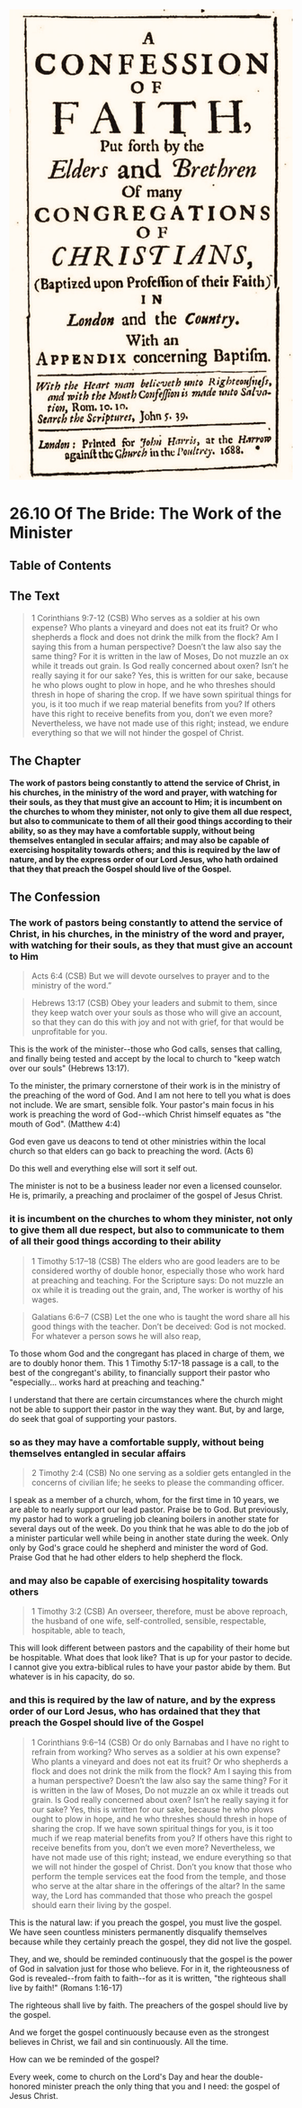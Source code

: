 <img class="intro-right" src="art-1689.png">

# 26.10 Of The Bride: The Work of the Minister

## Table of Contents

<!-- toc -->

## The Text

>1 Corinthians 9:7-12 (CSB) Who serves as a soldier at his own expense? Who plants a vineyard and does not eat its fruit? Or who shepherds a flock and does not drink the milk from the flock? Am I saying this from a human perspective? Doesn’t the law also say the same thing? For it is written in the law of Moses, Do not muzzle an ox while it treads out grain. Is God really concerned about oxen? Isn’t he really saying it for our sake? Yes, this is written for our sake, because he who plows ought to plow in hope, and he who threshes should thresh in hope of sharing the crop. If we have sown spiritual things for you, is it too much if we reap material benefits from you? If others have this right to receive benefits from you, don’t we even more? Nevertheless, we have not made use of this right; instead, we endure everything so that we will not hinder the gospel of Christ.

## The Chapter

**The work of pastors being constantly to attend the service of Christ, in his churches, in the ministry of the word and prayer, with watching for their souls, as they that must give an account to Him; it is incumbent on the churches to whom they minister, not only to give them all due respect, but also to communicate to them of all their good things according to their ability, so as they may have a comfortable supply, without being themselves entangled in secular affairs; and may also be capable of exercising hospitality towards others; and this is required by the law of nature, and by the express order of our Lord Jesus, who hath ordained that they that preach the Gospel should live of the Gospel.**

## The Confession

### The work of pastors being constantly to attend the service of Christ, in his churches, in the ministry of the word and prayer, with watching for their souls, as they that must give an account to Him

>Acts 6:4 (CSB) But we will devote ourselves to prayer and to the ministry of the word.”

>Hebrews 13:17 (CSB) Obey your leaders and submit to them, since they keep watch over your souls as those who will give an account, so that they can do this with joy and not with grief, for that would be unprofitable for you.

This is the work of the minister--those who God calls, senses that calling, and finally being tested and accept by the local to church to "keep watch over our souls" (Hebrews 13:17).

To the minister, the primary cornerstone of their work is in the ministry of the preaching of the word of God. And I am not here to tell you what is does not include. We are smart, sensible folk. Your pastor's main focus in his work is preaching the word of God--which Christ himself equates as "the mouth of God". (Matthew 4:4)

God even gave us deacons to tend ot other ministries within the local church so that elders can go back to preaching the word. (Acts 6)

Do this well and everything else will sort it self out.

The minister is not to be a business leader nor even a licensed counselor. He is, primarily, a preaching and proclaimer of the gospel of Jesus Christ.

### it is incumbent on the churches to whom they minister, not only to give them all due respect, but also to communicate to them of all their good things according to their ability

>1 Timothy 5:17–18 (CSB) The elders who are good leaders are to be considered worthy of double honor, especially those who work hard at preaching and teaching. For the Scripture says: Do not muzzle an ox while it is treading out the grain, and, The worker is worthy of his wages.

>Galatians 6:6–7 (CSB) Let the one who is taught the word share all his good things with the teacher. Don’t be deceived: God is not mocked. For whatever a person sows he will also reap,

To those whom God and the congregant has placed in charge of them, we are to doubly honor them. This 1 Timothy 5:17-18 passage is a call, to the best of the congregant's ability, to financially support their pastor who "especially... works hard at preaching and teaching."

I understand that there are certain circumstances where the church might not be able to support their pastor in the way they want. But, by and large, do seek that goal of supporting your pastors.

### so as they may have a comfortable supply, without being themselves entangled in secular affairs

>2 Timothy 2:4 (CSB) No one serving as a soldier gets entangled in the concerns of civilian life; he seeks to please the commanding officer.

I speak as a member of a church, whom, for the first time in 10 years, we are able to nearly support our lead pastor. Praise be to God. But previously, my pastor had to work a grueling job cleaning boilers in another state for several days out of the week. Do you think that he was able to do the job of a minister particular well while being in another state during the week. Only only by God's grace could he shepherd and minister the word of God. Praise God that he had other elders to help shepherd the flock.

### and may also be capable of exercising hospitality towards others

>1 Timothy 3:2 (CSB) An overseer, therefore, must be above reproach, the husband of one wife, self-controlled, sensible, respectable, hospitable, able to teach,

This will look different between pastors and the capability of their home but be hospitable. What does that look like? That is up for your pastor to decide. I cannot give you extra-biblical rules to have your pastor abide by them. But whatever is in his capacity, do so.

### and this is required by the law of nature, and by the express order of our Lord Jesus, who has ordained that they that preach the Gospel should live of the Gospel

>1 Corinthians 9:6–14 (CSB) Or do only Barnabas and I have no right to refrain from working? Who serves as a soldier at his own expense? Who plants a vineyard and does not eat its fruit? Or who shepherds a flock and does not drink the milk from the flock? Am I saying this from a human perspective? Doesn’t the law also say the same thing? For it is written in the law of Moses, Do not muzzle an ox while it treads out grain. Is God really concerned about oxen? Isn’t he really saying it for our sake? Yes, this is written for our sake, because he who plows ought to plow in hope, and he who threshes should thresh in hope of sharing the crop. If we have sown spiritual things for you, is it too much if we reap material benefits from you? If others have this right to receive benefits from you, don’t we even more? Nevertheless, we have not made use of this right; instead, we endure everything so that we will not hinder the gospel of Christ. Don’t you know that those who perform the temple services eat the food from the temple, and those who serve at the altar share in the offerings of the altar? In the same way, the Lord has commanded that those who preach the gospel should earn their living by the gospel.

This is the natural law: if you preach the gospel, you must live the gospel. We have seen countless ministers permanently disqualify themselves because while they certainly preach the gospel, they did not live the gospel.

They, and we, should be reminded continuously that the gospel is the power of God in salvation just for those who believe. For in it, the righteousness of God is revealed--from faith to faith--for as it is written, "the righteous shall live by faith!" (Romans 1:16-17)

The righteous shall live by faith. The preachers of the gospel should live by the gospel.

And we forget the gospel continuously because even as the strongest believes in Christ, we fail and sin continuously. All the time. 

How can we be reminded of the gospel?

Every week, come to church on the Lord's Day and hear the double-honored minister preach the only thing that you and I need: the gospel of Jesus Christ.
